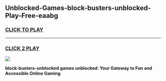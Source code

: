 
## Unblocked-Games-block-busters-unblocked-Play-Free-eaabg
<h3>
<a href="https://premium76.site?title=block-busters-unblocked&ref=18A1">CLICK TO PLAY</a></h3>
<hr>

<h3>
<a href="https://premium76.site?title=block-busters-unblocked&ref=18A1">CLICK 2 PLAY</a>
  
</h3>

<a href="https://premium76.site?title=block-busters-unblocked&ref=18A1"><img src="https://clearcache.store/games.png"></a>


**block-busters-unblocked games unblocked: Your Gateway to Fun and Accessible Online Gaming**
